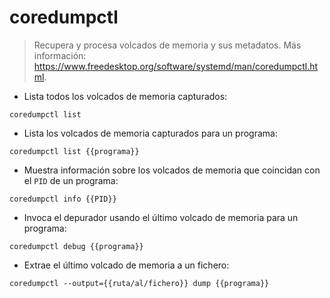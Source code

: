 # coredumpctl

> Recupera y procesa volcados de memoria y sus metadatos.
> Más información: <https://www.freedesktop.org/software/systemd/man/coredumpctl.html>.
- Lista todos los volcados de memoria capturados:

`coredumpctl list`

- Lista los volcados de memoria capturados para un programa:

`coredumpctl list {{programa}}`

- Muestra información sobre los volcados de memoria que coincidan con el `PID` de un programa:

`coredumpctl info {{PID}}`

- Invoca el depurador usando el último volcado de memoria para un programa:

`coredumpctl debug {{programa}}`

- Extrae el último volcado de memoria a un fichero:

`coredumpctl --output={{ruta/al/fichero}} dump {{programa}}`
